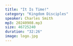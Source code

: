 ```yaml
---
title: "It Is Time!"
category: "Kingdom Disciples"
speaker: Charles Smith
mp3: 20240908.mp3
size: 46725240
duration: "32:26"
image: logo.jpg
---
```


